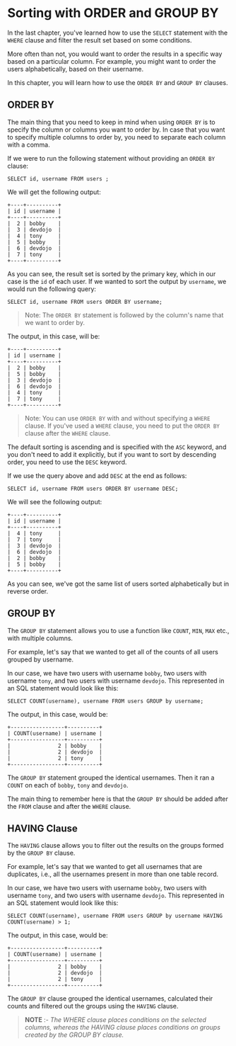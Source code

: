 # Sorting with ORDER and GROUP BY

In the last chapter, you've learned how to use the `SELECT` statement with the `WHERE` clause and filter the result set based on some conditions.

More often than not, you would want to order the results in a specific way based on a particular column. For example, you might want to order the users alphabetically, based on their username.

In this chapter, you will learn how to use the `ORDER BY` and `GROUP BY` clauses.

## ORDER BY

The main thing that you need to keep in mind when using `ORDER BY` is to specify the column or columns you want to order by. In case that you want to specify multiple columns to order by, you need to separate each column with a comma.

If we were to run the following statement without providing an `ORDER BY` clause:

```
SELECT id, username FROM users ;
```

We will get the following output:

```
+----+----------+
| id | username |
+----+----------+
|  2 | bobby    |
|  3 | devdojo  |
|  4 | tony     |
|  5 | bobby    |
|  6 | devdojo  |
|  7 | tony     |
+----+----------+
```

As you can see, the result set is sorted by the primary key, which in our case is the `id` of each user. If we wanted to sort the output by `username`, we would run the following query:

```
SELECT id, username FROM users ORDER BY username;
```

> Note: The `ORDER BY` statement is followed by the column's name that we want to order by.

The output, in this case, will be:

```
+----+----------+
| id | username |
+----+----------+
|  2 | bobby    |
|  5 | bobby    |
|  3 | devdojo  |
|  6 | devdojo  |
|  4 | tony     |
|  7 | tony     |
+----+----------+
```

> Note: You can use `ORDER BY` with and without specifying a `WHERE` clause. If you've used a `WHERE` clause, you need to put the `ORDER BY` clause after the `WHERE` clause.

The default sorting is ascending and is specified with the `ASC` keyword, and you don't need to add it explicitly, but if you want to sort by descending order, you need to use the `DESC` keyword.

If we use the query above and add `DESC` at the end as follows:

```
SELECT id, username FROM users ORDER BY username DESC;
```

We will see the following output:

```
+----+----------+
| id | username |
+----+----------+
|  4 | tony     |
|  7 | tony     |
|  3 | devdojo  |
|  6 | devdojo  |
|  2 | bobby    |
|  5 | bobby    |
+----+----------+
```

As you can see, we've got the same list of users sorted alphabetically but in reverse order.

## GROUP BY

The `GROUP BY` statement allows you to use a function like `COUNT`, `MIN`, `MAX` etc., with multiple columns.

For example, let's say that we wanted to get all of the counts of all users grouped by username.

In our case, we have two users with username `bobby`, two users with username `tony`, and two users with username `devdojo`. This represented in an SQL statement would look like this:

```
SELECT COUNT(username), username FROM users GROUP by username;
```

The output, in this case, would be:

```
+-----------------+----------+
| COUNT(username) | username |
+-----------------+----------+
|               2 | bobby    |
|               2 | devdojo  |
|               2 | tony     |
+-----------------+----------+
```

The `GROUP BY` statement grouped the identical usernames. Then it ran a `COUNT` on each of `bobby`, `tony` and `devdojo`.

The main thing to remember here is that the `GROUP BY` should be added after the `FROM` clause and after the `WHERE` clause.

## HAVING Clause

The `HAVING` clause allows you to filter out the results on the groups formed by the `GROUP BY` clause.

For example, let's say that we wanted to get all usernames that are duplicates, i.e., all the usernames present in more than one table record.

In our case, we have two users with username `bobby`, two users with username `tony`, and two users with username `devdojo`. This represented in an SQL statement would look like this:

```
SELECT COUNT(username), username FROM users GROUP by username HAVING COUNT(username) > 1;
```

The output, in this case, would be:

```
+-----------------+----------+
| COUNT(username) | username |
+-----------------+----------+
|               2 | bobby    |
|               2 | devdojo  |
|               2 | tony     |
+-----------------+----------+
```

The `GROUP BY` clause grouped the identical usernames, calculated their counts and filtered out the groups using the `HAVING` clause.

> **NOTE** :- _The WHERE clause places conditions on the selected columns, whereas the HAVING clause places conditions on groups created by the GROUP BY clause._

